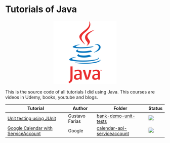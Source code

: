 # Tutorials of Java

<p align="center"> 
<img src=".github/logo.png">
</p>

This is the source code of all tutorials I did using Java. This courses are videos in Udemy, books, youtube and blogs.

| Tutorial | Author  | Folder | Status |
|----------|---------|--------|--------|
|[Unit testing using JUnit](https://www.udemy.com/course/testes-unidade-automaticos-software-junit/)|Gustavo Farias|[bank-demo-unit-tests](bank-demo-unit-tests)|![](https://img.shields.io/badge/status-progress-blue)|
|[Google Calendar with ServiceAccount](https://developers.google.com/calendar/api/quickstart/java?hl=en)|Google|[calendar-api-serviceaccount](calendar-api-serviceaccount)|![](https://img.shields.io/badge/status-completed-brightgreen)|
